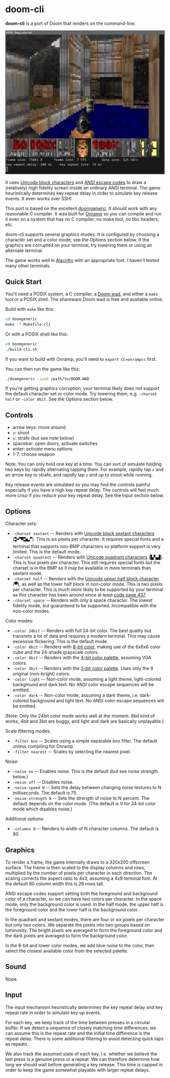 # doom-cli

**doom-cli** is a port of Doom that renders on the command-line.

![doom-cli built with Onramp running in Alacritty](screenshots/cli.png)

It uses [Unicode block characters](https://en.wikipedia.org/wiki/Box-drawing_characters#Block_Elements) and [ANSI escape codes](https://en.wikipedia.org/wiki/ANSI_escape_code) to draw a (relatively) high fidelity screen inside an ordinary ANSI terminal. The game heuristically determines key repeat delay in order to simulate key release events. It even works over SSH!

This port is based on the excellent [doomgeneric](https://github.com/ozkl/doomgeneric). It should work with any reasonable C compiler. It was built for [Onramp](https://github.com/ludocode/onramp) so you can compile and run it even on a system that has no C compiler, no make tool, no libc headers, etc.

doom-cli supports several graphics modes. It is configured by choosing a character set and a color mode; see the Options section below. If the graphics are corrupted on your terminal, try lowering them or using an alternate terminal.

The game works well in [Alacritty](https://alacritty.org/) with an appropriate font. I haven't tested many other terminals.



## Quick Start

You'll need a POSIX system, a C compiler, a [Doom wad](https://en.wikipedia.org/wiki/Doom_WAD), and either a `make` tool or a POSIX shell. The shareware Doom wad is free and available online.

Build with `make` like this:

```sh
cd doomgeneric
make -f Makefile.cli
```

Or with a POSIX shell like this:

```sh
cd doomgeneric
./build-cli.sh
```

If you want to build with Onramp, you'll need to `export CC=onrampcc` first.

You can then run the game like this:

```sh
./doomgeneric -iwad /path/to/DOOM.WAD
```

If you're getting graphics corruption, your terminal likely does not support the default character set or color mode. Try lowering them, e.g. `-charset half` or `-color 8bit`. See the Options section below.



## Controls

- arrow keys: move around
- `z`: shoot
- `x`: strafe (but see note below)
- spacebar: open doors, activate switches
- enter: activate menu options
- 1-7: choose weapon

Note: You can only hold one key at a time. You can sort of simulate holding two keys by rapidly alternating tapping them. For example, rapidly tap `x` and an arrow key to strafe, and rapidly tap `z` and up to shoot while running.

Key release events are simulated so you may find the controls painful especially if you have a high key repeat delay. The controls will feel much more crisp if you reduce your key repeat delay. See the Input section below.



## Options

Character sets:

- `-charset sextant` -- Renders with [Unicode block sextant characters](https://en.wikipedia.org/wiki/Symbols_for_Legacy_Computing#Block) (🬗🬊🬶🬑). This is six pixels per character. It requires special fonts and a terminal that supports non-BMP characters so platform support is very limited. This is the default mode.
- `-charset quadrant` -- Renders with [Unicode quadrant characters](https://en.wikipedia.org/wiki/Block_Elements) (▙▚▟). This is four pixels per character. This still requires special fonts but the charset is in the BMP so it may be available in more terminals than sextant mode.
- `-charset half` -- Renders with the [Unicode upper half block character](https://en.wikipedia.org/wiki/Block_Elements) (▀), as well as the lower half block in non-color mode. This is two pixels per character. This is much more likely to be supported by your terminal as this character has been around since at least [code page 437](https://en.wikipedia.org/wiki/Code_page_437).
- `-charset space` -- Renders with only a space character. The lowest fidelity mode, but guaranteed to be supported. Incompatible with the non-color modes.

Color modes:

- `-color 24bit` -- Renders with full 24-bit color. The best quality but transmits a lot of data and requires a modern terminal. This may cause excessive flickering. This is the default mode.
- `-color 8bit` -- Renders with [8-bit color](https://en.wikipedia.org/wiki/ANSI_escape_code#8-bit), making use of the 6x6x6 color cube and the 24-shade grayscale colors.
- `-color 4bit` -- Renders with the [4-bit color palette](https://en.wikipedia.org/wiki/ANSI_escape_code#3-bit_and_4-bit), assuming VGA colors.
- `-color 3bit` -- Renders with the [3-bit color palette](https://en.wikipedia.org/wiki/ANSI_escape_code#3-bit_and_4-bit). Uses only the 8 original (non-bright) colors.
- `-color light` -- Non-color mode, assuming a light theme, light-colored background and dark text. No ANSI color escape sequences will be emitted.
- `-color dark` -- Non-color mode, assuming a dark theme, i.e. dark-colored background and light text. No ANSI color escape sequences will be emitted.

(Note: Only the 24bit color mode works well at the moment. 8bit kind of works, 4bit and 3bit are buggy, and light and dark are basically unplayable.)

Scale filtering modes:

- `-filter box` -- Scales using a simple separable box filter. The default unless compiling for Onramp.
- `-filter nearest` -- Scales by selecting the nearest pixel.

Noise:

- `-noise on` -- Enables noise. This is the default (but see noise strength below.)
- `-noise off` -- Disables noise.
- `-noise-speed N` -- Sets the delay between changing noise textures to N milliseconds. The default is 75.
- `-noise-strength N` -- Sets the strength of noise to N percent. The default depends on the color mode. (The default is 0 for 24-bit color mode which disables noise.)

Additional options:

- `-columns N` -- Renders to width of N character columns. The default is 80.
<!-- - `-stats` -- Print statistics. TODO some of this is on by default; not sure if we want to keep this. -->



## Graphics

To render a frame, the game internally draws to a 320x200 offscreen surface. The frame is then scaled to the display columns and rows, multiplied by the number of pixels per character in each direction. The scaling corrects the aspect ratio to 4x3, assuming a 4x9 terminal font. At the default 80 column width this is 26 rows tall.

ANSI escape codes support setting both the foreground and background color of a character, so we can have two colors per character. In the space mode, only the background color is used. In the half mode, the upper half is the foreground color and the lower half is the background color.

In the quadrant and sextant modes, there are four or six pixels per character but only two colors. We separate the pixels into two groups based on luminosity. The bright pixels are averaged to form the foreground color and the dark pixels are averaged to form the background color.

In the 8-bit and lower color modes, we add blue noise to the color, then select the closest available color from the selected palette.



## Sound

Nope.



## Input

The input mechanism heuristically determines the key repeat delay and key repeat rate in order to simulate key up events.

For each key, we keep track of the time between presses in a circular buffer. If we detect a sequence of closely matching time differences, we can assume this is the repeat rate and the initial time difference is the repeat delay. There is some additional filtering to avoid detecting quick taps as repeats.

We also track the assumed state of each key, i.e. whether we believe the last press is a genuine press or a repeat. We can therefore determine how long we should wait before generating a key release. This time is capped in order to keep the game somewhat playable with larger repeat delays.
